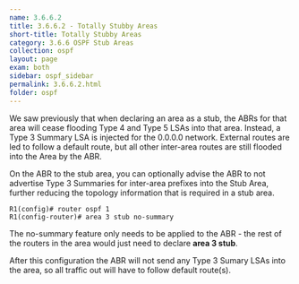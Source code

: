 ```yaml
---
name: 3.6.6.2
title: 3.6.6.2 - Totally Stubby Areas
short-title: Totally Stubby Areas
category: 3.6.6 OSPF Stub Areas
collection: ospf
layout: page
exam: both
sidebar: ospf_sidebar
permalink: 3.6.6.2.html
folder: ospf
---
```

We saw previously that when declaring an area as a stub, the ABRs for that area will cease flooding Type 4 and Type 5 LSAs into that area. Instead, a Type 3 Summary LSA is injected for the 0.0.0.0 network. External routes are led to follow a default route, but all other inter-area routes are still flooded into the Area by the ABR.

On the ABR to the stub area, you can optionally advise the ABR to not advertise Type 3 Summaries for inter-area prefixes into the Stub Area, further reducing the topology information that is required in a stub area.
```
R1(config)# router ospf 1
R1(config-router)# area 3 stub no-summary
```
The no-summary feature only needs to be applied to the ABR - the rest of the routers in the area would just need to declare **area 3 stub**.

After this configuration the ABR will not send any Type 3 Sumary LSAs into the area, so all traffic out will have to follow default route(s).
